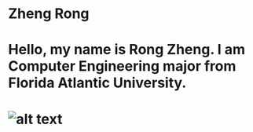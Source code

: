 # Zheng Rong
# Hello, my name is Rong Zheng. I am Computer Engineering major from Florida Atlantic University.
# ![alt text](https://raw.githubusercontent.com/zhengronggift/zhengronggift.github.io/master/25360872.jpg)
